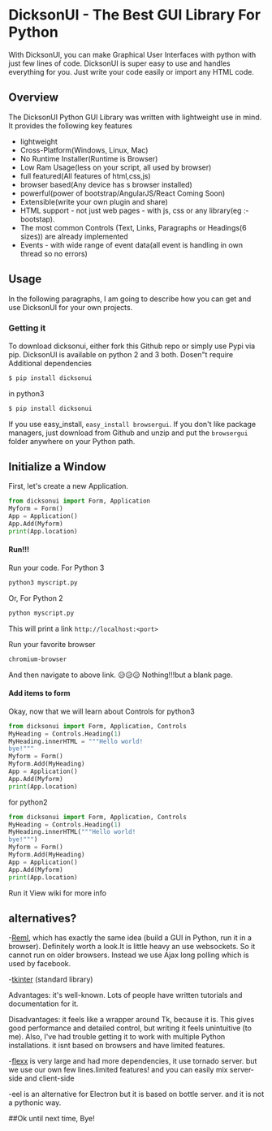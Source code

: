 # DicksonUI - The Best GUI Library For Python

With DicksonUI, you can make Graphical User Interfaces with python with just few lines of code. DicksonUI is super easy to use and handles everything for you. Just write your code easily
or import any HTML code.

## Overview
The DicksonUI Python GUI Library was written with lightweight use in mind. It provides the following key features
- lightweight
- Cross-Platform(Windows, Linux, Mac)
- No Runtime Installer(Runtime is Browser)
- Low Ram Usage(less on your script, all used by browser)
- full featured(All features of html,css,js)
- browser based(Any device has s browser installed)
- powerful(power of bootstrap/AngularJS/React Coming Soon)
- Extensible(write your own plugin and share)
- HTML support - not just web pages - with js, css or any library(eg :-bootstap).
- The most common Controls  (Text, Links, Paragraphs or Headings(6 sizes)) are already implemented
- Events - with wide range of event data(all event is handling in own thread so no errors)

## Usage

In the following paragraphs, I am going to describe how you can get and use DicksonUI for your own projects.

###  Getting it
To download dicksonui, either fork this Github repo or simply use Pypi via pip.
DicksonUI is available on python 2 and 3 both. Dosen"t require Additional dependencies
```sh
$ pip install dicksonui
```
in python3 
```sh
$ pip install dicksonui
```
If you use easy_install,  `easy_install browsergui`.
If you don't like package managers, just download from Github and unzip   and put the  `browsergui`  folder anywhere on your Python path.

## Initialize a Window
First, let's create a new Application. 

```Python
from dicksonui import Form, Application
Myform = Form()
App = Application()
App.Add(Myform)
print(App.location)
```

#### Run!!! 
Run your code.
For Python 3
```sh
python3 myscript.py
```
Or, For Python 2
```sh
python myscript.py
```
This will print a link
`http://localhost:<port>`
 
Run your favorite browser
```sh
chromium-browser
```
And then navigate to above link.
😥😥😥 Nothing!!!but a blank page.

#### Add items to form 
Okay, now that we will learn about Controls
for python3

```Python
from dicksonui import Form, Application, Controls
MyHeading = Controls.Heading(1)
MyHeading.innerHTML = """Hello world!
bye!"""
Myform = Form()
Myform.Add(MyHeading)
App = Application()
App.Add(Myform)
print(App.location)
```
for python2

```Python
from dicksonui import Form, Application, Controls
MyHeading = Controls.Heading(1)
MyHeading.innerHTML("""Hello world!
bye!""")
Myform = Form()
Myform.Add(MyHeading)
App = Application()
App.Add(Myform)
print(App.location)
```
Run it 
View wiki for more info

## alternatives?

-[RemI](https://github.com/dddomodossola/remi), which has exactly the same idea (build a GUI in Python, run it in a browser). Definitely worth a look.It is little heavy an use websockets. So it cannot run on older browsers. Instead we use Ajax long polling which is used by facebook.

-[tkinter](https://docs.python.org/3/library/tkinter.html#module-tkinter)  (standard library)

Advantages: it's well-known. Lots of people have written tutorials and documentation for it.

Disadvantages: it feels like a wrapper around Tk, because it is. This gives good performance and detailed control, but writing it feels unintuitive (to me). Also, I've had trouble getting it to work with multiple Python installations.
it isnt based on browsers and have limited features.

-[flexx](https://github.com/zoofIO/flexx) is very large and had more dependencies, it use tornado server. but we use our own few lines.limited features! and you can easily mix server-side and client-side

-eel is an alternative for Electron but it is based on bottle server. and it is not a pythonic way.

##Ok until next time, Bye! 
